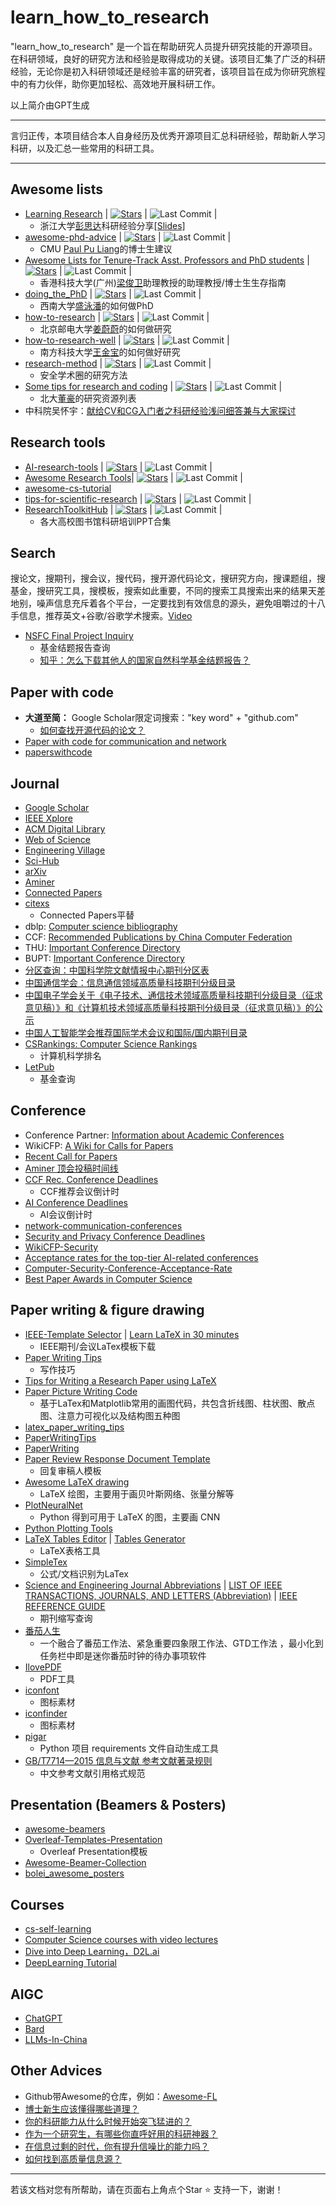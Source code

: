 # learn_how_to_research

"learn_how_to_research" 是一个旨在帮助研究人员提升研究技能的开源项目。在科研领域，良好的研究方法和经验是取得成功的关键。该项目汇集了广泛的科研经验，无论你是初入科研领域还是经验丰富的研究者，该项目旨在成为你研究旅程中的有力伙伴，助你更加轻松、高效地开展科研工作。

以上简介由GPT生成

---

言归正传，本项目结合本人自身经历及优秀开源项目汇总科研经验，帮助新人学习科研，以及汇总一些常用的科研工具。

---

## Awesome lists 

- [Learning Research](https://github.com/pengsida/learning_research) | [![Stars](https://img.shields.io/github/stars/pengsida/learning_research.svg?color=orange)](https://github.com/pengsida/learning_research/stargazers) | ![Last Commit](https://img.shields.io/github/last-commit/pengsida/learning_research?label=&message=Commit) |
  - 浙江大学[彭思达](https://pengsida.net/)科研经验分享[[Slides]](https://pengsida.net/files/how_to_do_research_v3.pdf) 
- [awesome-phd-advice](https://github.com/pliang279/awesome-phd-advice) | [![Stars](https://img.shields.io/github/stars/pliang279/awesome-phd-advice.svg?color=orange)](https://github.com/pliang279/awesome-phd-advice/stargazers) | ![Last Commit](https://img.shields.io/github/last-commit/pliang279/awesome-phd-advice?label=&message=Commit) |
  - CMU [Paul Pu Liang](https://www.cs.cmu.edu/~pliang/)的博士生建议 
- [Awesome Lists for Tenure-Track Asst. Professors and PhD students](https://github.com/JunweiLiang/awesome_lists) | [![Stars](https://img.shields.io/github/stars/JunweiLiang/awesome_lists.svg?color=orange)](https://github.com/JunweiLiang/awesome_lists/stargazers) | ![Last Commit](https://img.shields.io/github/last-commit/JunweiLiang/awesome_lists?label=&message=Commit) |
  - 香港科技大学(广州)[梁俊卫](https://junweiliang.me/)助理教授的助理教授/博士生生存指南 
- [doing_the_PhD](https://github.com/shengyp/doing_the_PhD) | [![Stars](https://img.shields.io/github/stars/shengyp/doing_the_PhD.svg?color=orange)](https://github.com/shengyp/doing_the_PhD/stargazers) | ![Last Commit](https://img.shields.io/github/last-commit/shengyp/doing_the_PhD?label=&message=Commit) |
  - 西南大学[盛泳潘](https://shengyp.github.io/)的如何做PhD 
- [how-to-research](https://github.com/jwwthu/how-to-research) | [![Stars](https://img.shields.io/github/stars/jwwthu/how-to-research.svg?color=orange)](https://github.com/jwwthu/how-to-research/stargazers) | ![Last Commit](https://img.shields.io/github/last-commit/jwwthu/how-to-research?label=&message=Commit) |
  - 北京邮电大学[姜蔚蔚](https://jwwthu.github.io/)的如何做研究
- [how-to-research-well](https://github.com/jinbao-wang/how-to-research-well) | [![Stars](https://img.shields.io/github/stars/jinbao-wang/how-to-research-well.svg?color=orange)](https://github.com/jinbao-wang/how-to-research-well/stargazers) | ![Last Commit](https://img.shields.io/github/last-commit/jinbao-wang/how-to-research-well?label=&message=Commit) |
  - 南方科技大学[王金宝](https://jinbao-wang.github.io/)的如何做好研究 
- [research-method](https://github.com/secdr/research-method) | [![Stars](https://img.shields.io/github/stars/secdr/research-method.svg?color=orange)](https://github.com/secdr/research-method/stargazers) | ![Last Commit](https://img.shields.io/github/last-commit/secdr/research-method?label=&message=Commit) | 
  - 安全学术圈的研究方法
- [Some tips for research and coding](https://github.com/zsdonghao/research-and-coding) | [![Stars](https://img.shields.io/github/stars/zsdonghao/research-and-coding.svg?color=orange)](https://github.com/zsdonghao/research-and-coding/stargazers) | ![Last Commit](https://img.shields.io/github/last-commit/zsdonghao/research-and-coding?label=&message=Commit) | 
  - 北大[董豪](https://zsdonghao.github.io/)的研究资源列表
- 中科院吴怀宇：[献给CV和CG入门者之科研经验浅问细答兼与大家探讨](http://ouc.ai/zhenghaiyong/courses/cv/2015spring/readings/research_experience.pdf)


## Research tools
- [AI-research-tools](https://github.com/bighuang624/AI-research-tools) | [![Stars](https://img.shields.io/github/stars/bighuang624/AI-research-tools.svg?color=orange)](https://github.com/bighuang624/AI-research-tools/stargazers) | ![Last Commit](https://img.shields.io/github/last-commit/bighuang624/AI-research-tools?label=&message=Commit) |  
- [Awesome Research Tools](https://github.com/emptymalei/awesome-research)| [![Stars](https://img.shields.io/github/stars/emptymalei/awesome-research.svg?color=orange)](https://github.com/emptymalei/awesome-research/stargazers) | ![Last Commit](https://img.shields.io/github/last-commit/emptymalei/awesome-research?label=&message=Commit) |  
- [awesome-cs-tutorial](https://github.com/sanbuphy/awesome-cs-tutorial)
- [tips-for-scientific-research](https://github.com/tzxiang/tips-for-scientific-research) | [![Stars](https://img.shields.io/github/stars/tzxiang/tips-for-scientific-research.svg?color=orange)](https://github.com/tzxiang/tips-for-scientific-research/stargazers) | ![Last Commit](https://img.shields.io/github/last-commit/tzxiang/tips-for-scientific-research?label=&message=Commit) |
- [ResearchToolkitHub](https://github.com/Xuezhenggdut/ResearchToolkitHub) | [![Stars](https://img.shields.io/github/stars/Xuezhenggdut/ResearchToolkitHub.svg?color=orange)](https://github.com/Xuezhenggdut/ResearchToolkitHub/stargazers) | ![Last Commit](https://img.shields.io/github/last-commit/Xuezhenggdut/ResearchToolkitHub?label=&message=Commit) |
  - 各大高校图书馆科研培训PPT合集

## Search

搜论文，搜期刊，搜会议，搜代码，搜开源代码论文，搜研究方向，搜课题组，搜基金，搜研究工具，搜模板，搜索如此重要，不同的搜索工具搜索出来的结果天差地别，噪声信息充斥着各个平台，一定要找到有效信息的源头，避免咀嚼过的十八手信息，推荐英文+谷歌/谷歌学术搜索。[Video](https://www.bilibili.com/video/BV1yw411F7J1/?spm_id_from=333.337.search-card.all.click)

- [NSFC Final Project Inquiry](https://kd.nsfc.cn/)
  - 基金结题报告查询
  - [知乎：怎么下载其他人的国家自然科学基金结题报告？](https://www.zhihu.com/question/58311059)

## Paper with code
- **大道至简：** Google Scholar限定词搜索："key word" + "github.com"
  - [如何查找开源代码的论文？](https://zhuanlan.zhihu.com/p/668676450)
- [Paper with code for communication and network](https://github.com/Xuezhenggdut/Paper_with_code_for_communication_and_network)
- [paperswithcode](https://paperswithcode.com/)

## Journal
- [Google Scholar](https://scholar.google.com/)
- [IEEE Xplore](https://ieeexplore.ieee.org/Xplore/home.jsp)
- [ACM Digital Library](https://dl.acm.org/)
- [Web of Science](https://webofscience.clarivate.cn/wos/alldb/basic-search)
- [Engineering Village](https://www.engineeringvillage.com/home.url)
- [Sci-Hub](https://sci-hub.se/)
- [arXiv](https://arxiv.org/)
- [Aminer](https://www.aminer.cn/)
- [Connected Papers](https://www.connectedpapers.com/)
- [citexs](https://www.citexs.com/)
  - Connected Papers平替
- dblp: [Computer science bibliography](https://dblp.org/)
- CCF: [Recommended Publications by China Computer Federation](https://www.ccf.org.cn/Academic_Evaluation/By_category/)
- THU: [Important Conference Directory](https://www.sist.tsinghua.edu.cn/__local/0/E3/67/303DEC8D1B54395036E70EECAF6_AD515DFB_5643C0.pdf?e=.pdf)
- BUPT: [Important Conference Directory](https://sice.bupt.edu.cn/kxyj/zyhylb.htm)
- [分区查询：中国科学院文献情报中心期刊分区表](https://www.fenqubiao.com/Default.aspx)
- [中国通信学会：信息通信领域高质量科技期刊分级目录](https://www.china-cic.cn/Detail/24/3234/3234)
- [中国电子学会关于《电子技术、通信技术领域高质量科技期刊分级目录（征求意见稿）》和《计算机技术领域高质量科技期刊分级目录（征求意见稿）》的公示](https://www.cie.org.cn/list_43/11070.html)
- [中国人工智能学会推荐国际学术会议和国际/国内期刊目录](https://www.caai.cn/index.php?s=/home/article/detail/id/3445.html)
- [CSRankings: Computer Science Rankings](https://csrankings.org/#/index?all&us)
  - 计算机科学排名
- [LetPub](https://www.letpub.com.cn/)
  - 基金查询

## Conference
- Conference Partner: [Information about Academic Conferences](https://www.myhuiban.com/)
- WikiCFP: [A Wiki for Calls for Papers](http://www.wikicfp.com/cfp/)
- [Recent Call for Papers](http://47.122.22.223/index.jsp)
- [Aminer 顶会投稿时间线](https://www.aminer.cn/conf)
- [CCF Rec. Conference Deadlines](https://ccfddl.github.io/)
  - CCF推荐会议倒计时
- [AI Conference Deadlines](https://aideadlin.es/?sub=ML,NLP,DM,KR,CV,CG,RO,SP,AP,HCI)
  - AI会议倒计时
- [network-communication-conferences](https://github.com/jwwthu/network-communication-conferences)
- [Security and Privacy Conference Deadlines](https://sec-deadlines.github.io/)
- [WikiCFP-Security](http://wikicfp.com/cfp/call?conference=security&skip=1)
- [Acceptance rates for the top-tier AI-related conferences](https://github.com/lixin4ever/Conference-Acceptance-Rate)
- [Computer-Security-Conference-Acceptance-Rate](https://github.com/liupuz/Computer-Security-Conference-Acceptance-Rate)
- [Best Paper Awards in Computer Science](https://jeffhuang.com/best_paper_awards/)

## Paper writing & figure drawing
- [IEEE-Template Selector](https://template-selector.ieee.org/secure/templateSelector/publicationType) | [Learn LaTeX in 30 minutes](https://cn.overleaf.com/learn/latex/Learn_LaTeX_in_30_minutes)
  - IEEE期刊/会议LaTex模板下载
- [Paper Writing Tips](https://github.com/MLNLP-World/Paper-Writing-Tips)
  - 写作技巧 
- [Tips for Writing a Research Paper using LaTeX](https://github.com/guanyingc/latex_paper_writing_tips)
- [Paper Picture Writing Code](https://github.com/MLNLP-World/Paper-Picture-Writing-Code)
  - 基于LaTex和Matplotlib常用的画图代码，共包含折线图、柱状图、散点图、注意力可视化以及结构图五种图
- [latex_paper_writing_tips](https://github.com/guanyingc/latex_paper_writing_tips)
- [PaperWritingTips](https://github.com/cooelf/PaperWritingTips)
- [PaperWriting](https://github.com/wangdongdut/PaperWriting)
- [Paper Review Response Document Template](https://www.overleaf.com/latex/templates/paper-review-response-document-template/tjxscwvdzjmc)
  - 回复审稿人模板
- [Awesome LaTeX drawing](https://github.com/xinychen/awesome-latex-drawing)
  - LaTeX 绘图，主要用于画贝叶斯网络、张量分解等
- [PlotNeuralNet](https://github.com/HarisIqbal88/PlotNeuralNet)
  - Python 得到可用于 LaTeX 的图，主要画 CNN
- [Python Plotting Tools](https://github.com/guanyingc/python_plot_utils)
- [LaTeX Tables Editor](https://www.latex-tables.com/) | [Tables Generator](https://www.tablesgenerator.com/)
  - LaTeX表格工具
- [SimpleTex](https://simpletex.cn/)
  - 公式/文档识别为LaTex
- [Science and Engineering Journal Abbreviations](https://woodward.library.ubc.ca/woodward/research-help/journal-abbreviations/) | [LIST OF IEEE TRANSACTIONS, JOURNALS, AND LETTERS (Abbreviation)](https://ncr.mae.ufl.edu/procedures/tjmnames.pdf) | [IEEE REFERENCE GUIDE](https://journals.ieeeauthorcenter.ieee.org/wp-content/uploads/sites/7/IEEE_Reference_Guide.pdf)
  - 期刊缩写查询
- [番茄人生](https://www.tomatolist.com/)
  - 一个融合了番茄工作法、紧急重要四象限工作法、GTD工作法 ，最小化到任务栏中即是迷你番茄时钟的待办事项软件
- [IlovePDF](https://www.ilovepdf.com/)
  - PDF工具
- [iconfont](https://www.iconfont.cn/?spm=a313x.7781069.1998910419.d4d0a486a)
  - 图标素材
- [iconfinder](https://www.iconfinder.com/)
  - 图标素材
- [pigar](https://github.com/Damnever/pigar)
  - Python 项目 requirements 文件自动生成工具
- [GB/T7714—2015 信息与文献 参考文献著录规则](https://lib.tsinghua.edu.cn/wj/GBT7714-2015.pdf)
  - 中文参考文献引用格式规范

## Presentation (Beamers & Posters)
- [awesome-beamers](https://github.com/XiangyunHuang/awesome-beamers)
- [Overleaf-Templates-Presentation](https://www.overleaf.com/latex/templates/tagged/presentation)
  - Overleaf Presentation模板
- [Awesome-Beamer-Collection](https://github.com/lemoxiao/Awesome-Beamer-Collection)
- [bolei_awesome_posters](https://github.com/zhoubolei/bolei_awesome_posters)

## Courses
- [cs-self-learning](https://github.com/PKUFlyingPig/cs-self-learning)
- [Computer Science courses with video lectures](https://github.com/Developer-Y/cs-video-courses)
- [Dive into Deep Learning，D2L.ai](https://github.com/d2l-ai/d2l-zh)
- [DeepLearning Tutorial](https://github.com/Mikoto10032/DeepLearning)

## AIGC
- [ChatGPT](https://chat.openai.com/)
- [Bard](https://bard.google.com/chat) 
- [LLMs-In-China](https://github.com/wgwang/LLMs-In-China)

## Other Advices
- Github带Awesome的仓库，例如：[Awesome-FL](https://github.com/youngfish42/Awesome-FL)
- [博士新生应该懂得哪些道理？](https://www.zhihu.com/question/338503201/answer/3251327758)
- [你的科研能力从什么时候开始突飞猛进的？](https://www.zhihu.com/question/524855881/answer/2819447733)
- [作为一个研究生，有哪些你直呼好用的科研神器？](https://www.zhihu.com/question/484596211)
- [在信息过剩的时代，你有提升信噪比的能力吗？](https://zhuanlan.zhihu.com/p/358348827)
- [如何找到高质量信息源？](https://mp.weixin.qq.com/s/TkVtanL_8ySXapyXB034qQ)

---
若该文档对您有所帮助，请在页面右上角点个Star :star: 支持一下，谢谢！